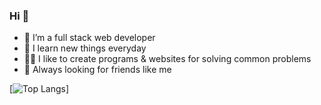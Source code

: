 ### Hi 👋

- 🙎 I’m a full stack web developer
- 📖 I learn new things everyday
- 🧑‍💻 I like to create programs & websites for solving common problems
- 🤔 Always looking for friends like me

[![Top Langs](https://github-readme-stats.vercel.app/api/top-langs/?username=mayankt25&theme=tokyonight)]

